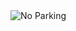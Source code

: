 
<img align="center" src="https://www.ville.mont-royal.qc.ca/sites/default/files/styles/news_picture_simple/public/web_no_parking.jpg?itok=gZ_0_Qpt" alt="No Parking"/>

